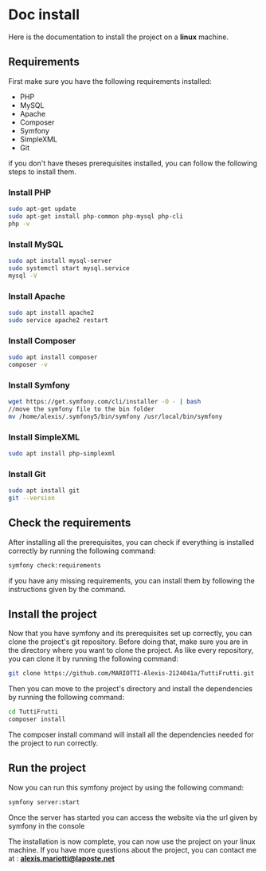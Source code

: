 # Doc install

Here is the documentation to install the project on a **linux** machine.

## Requirements

First make sure you have the following requirements installed:
- PHP
- MySQL
- Apache
- Composer
- Symfony
- SimpleXML
- Git

if you don't have theses prerequisites installed, you can follow the following steps to install them.

### Install PHP
```bash
sudo apt-get update
sudo apt-get install php-common php-mysql php-cli
php -v
```

### Install MySQL
```bash
sudo apt install mysql-server
sudo systemctl start mysql.service
mysql -V
```

### Install Apache
```bash
sudo apt install apache2
sudo service apache2 restart
```

### Install Composer
```bash
sudo apt install composer
composer -v
```

### Install Symfony
```bash
wget https://get.symfony.com/cli/installer -O - | bash
//move the symfony file to the bin folder
mv /home/alexis/.symfony5/bin/symfony /usr/local/bin/symfony
```

### Install SimpleXML
```bash
sudo apt install php-simplexml
```

### Install Git
```bash
sudo apt install git
git --version
```

## Check the requirements

After installing all the prerequisites, you can check if everything is installed correctly by running the following command:
```bash
symfony check:requirements
```

if you have any missing requirements, you can install them by following the instructions given by the command.

## Install the project

Now that you have symfony and its prerequisites set up correctly, you can clone the project's git repository.
Before doing that, make sure you are in the directory where you want to clone the project.
As like every repository, you can clone it by running the following command:
```bash
git clone https://github.com/MARIOTTI-Alexis-2124041a/TuttiFrutti.git
```

Then you can move to the project's directory and install the dependencies by running the following command:
```bash
cd TuttiFrutti
composer install
```

The composer install command will install all the dependencies needed for the project to run correctly.

## Run the project

Now you can run this symfony project by using the following command:
```bash
symfony server:start
```

Once the server has started you can access the website via the url given by symfony in the console

The installation is now complete, you can now use the project on your linux machine.
If you have more questions about the project, you can contact me at : **alexis.mariotti@laposte.net** 